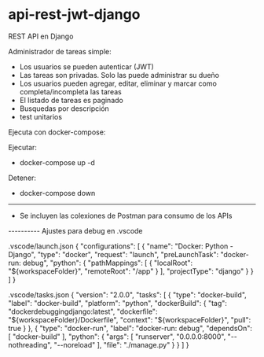 # api-rest-jwt-django
REST API en Django

Administrador de tareas simple:

- Los usuarios se pueden autenticar (JWT)
- Las tareas son privadas. Solo las puede administrar su dueño
- Los usuarios pueden agregar, editar, eliminar y marcar como completa/incompleta las tareas
- El listado de tareas es paginado
- Busquedas por descripción
- test unitarios


Ejecuta con docker-compose:

Ejecutar:
-  docker-compose up -d

Detener:
-  docker-compose down


-----------

- Se incluyen las colexiones de Postman para consumo de los APIs

---------- Ajustes para debug en .vscode

.vscode/launch.json
{
    "configurations": [
        {
            "name": "Docker: Python - Django",
            "type": "docker",
            "request": "launch",
            "preLaunchTask": "docker-run: debug",
            "python": {
                "pathMappings": [
                    {
                        "localRoot": "${workspaceFolder}",
                        "remoteRoot": "/app"
                    }
                ],
                "projectType": "django"
            }
        }
    ]
}


.vscode/tasks.json
{
    "version": "2.0.0",
    "tasks": [
        {
            "type": "docker-build",
            "label": "docker-build",
            "platform": "python",
            "dockerBuild": {
                "tag": "dockerdebuggingdjango:latest",
                "dockerfile": "${workspaceFolder}/Dockerfile",
                "context": "${workspaceFolder}",
                "pull": true
            }
        },
        {
            "type": "docker-run",
            "label": "docker-run: debug",
            "dependsOn": [
                "docker-build"
            ],
            "python": {
                "args": [
                    "runserver",
                    "0.0.0.0:8000",
                    "--nothreading",
                    "--noreload"
                ],
                "file": "./manage.py"
            }
        }
    ]
}